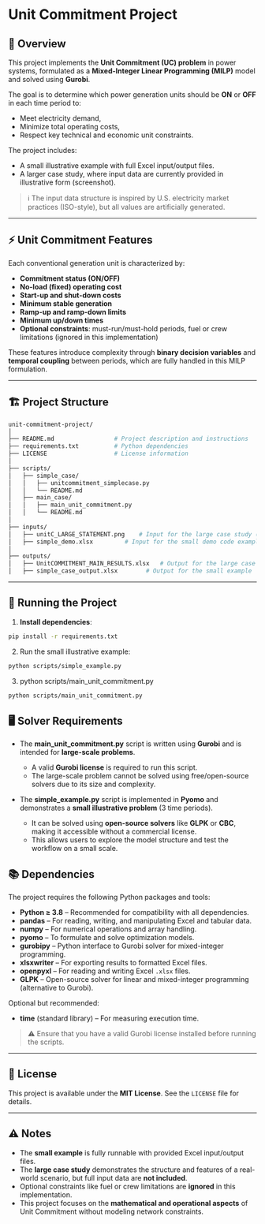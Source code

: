 # Unit Commitment Project

## 📌 Overview
This project implements the **Unit Commitment (UC) problem** in power systems, formulated as a **Mixed-Integer Linear Programming (MILP)** model and solved using **Gurobi**.  

The goal is to determine which power generation units should be **ON** or **OFF** in each time period to:  
- Meet electricity demand,  
- Minimize total operating costs,  
- Respect key technical and economic unit constraints.

The project includes:
- A small illustrative example with full Excel input/output files.
- A larger case study, where input data are currently provided in illustrative form (screenshot).

> ℹ️ The input data structure is inspired by U.S. electricity market practices (ISO-style), but all values are artificially generated.


---

## ⚡ Unit Commitment Features
Each conventional generation unit is characterized by:  
- **Commitment status (ON/OFF)**  
- **No-load (fixed) operating cost**  
- **Start-up and shut-down costs**  
- **Minimum stable generation**  
- **Ramp-up and ramp-down limits**  
- **Minimum up/down times**  
- **Optional constraints**: must-run/must-hold periods, fuel or crew limitations (ignored in this implementation)

These features introduce complexity through **binary decision variables** and **temporal coupling** between periods, which are fully handled in this MILP formulation.

---

## 🏗️ Project Structure
```bash
unit-commitment-project/
│
├── README.md                 # Project description and instructions
├── requirements.txt          # Python dependencies
├── LICENSE                   # License information
│
├── scripts/
│   ├── simple_case/
│   │   ├── unitcommitment_simplecase.py
│   │   └── README.md
│   ├── main_case/
│   │   ├── main_unit_commitment.py
│   │   └── README.md
│ 
├── inputs/
│   ├── unitC_LARGE_STATEMENT.png    # Input for the large case study (illustrative screenshot)
│   ├── simple_demo.xlsx         # Input for the small demo code example
│
├── outputs/
│   ├── UnitCOMMITMENT_MAIN_RESULTS.xlsx   # Output for the large case study
│   ├── simple_case_output.xlsx        # Output for the small example
```
---

## 🚀 Running the Project

1. **Install dependencies**:
```bash
pip install -r requirements.txt
```
2. Run the small illustrative example:
```bash
python scripts/simple_example.py
```
3. python scripts/main_unit_commitment.py
```bash
python scripts/main_unit_commitment.py
```
## 🖥️ Solver Requirements

- The **main_unit_commitment.py** script is written using **Gurobi** and is intended for **large-scale problems**.  
  - A valid **Gurobi license** is required to run this script.  
  - The large-scale problem cannot be solved using free/open-source solvers due to its size and complexity.

- The **simple_example.py** script is implemented in **Pyomo** and demonstrates a **small illustrative problem** (3 time periods).  
  - It can be solved using **open-source solvers** like **GLPK** or **CBC**, making it accessible without a commercial license.  
  - This allows users to explore the model structure and test the workflow on a small scale.

## 📚 Dependencies

The project requires the following Python packages and tools:

- **Python ≥ 3.8** – Recommended for compatibility with all dependencies.  
- **pandas** – For reading, writing, and manipulating Excel and tabular data.  
- **numpy** – For numerical operations and array handling.  
- **pyomo** – To formulate and solve optimization models.  
- **gurobipy** – Python interface to Gurobi solver for mixed-integer programming.  
- **xlsxwriter** – For exporting results to formatted Excel files.  
- **openpyxl** – For reading and writing Excel `.xlsx` files.  
- **GLPK** – Open-source solver for linear and mixed-integer programming (alternative to Gurobi).  

Optional but recommended:   
- **time** (standard library) – For measuring execution time.  

> ⚠️ Ensure that you have a valid Gurobi license installed before running the scripts.

---

## 📄 License

This project is available under the **MIT License**. See the `LICENSE` file for details.

---

## ⚠️ Notes

- The **small example** is fully runnable with provided Excel input/output files.  
- The **large case study** demonstrates the structure and features of a real-world scenario, but full input data are **not included**.  
- Optional constraints like fuel or crew limitations are **ignored** in this implementation.  
- This project focuses on the **mathematical and operational aspects** of Unit Commitment without modeling network constraints.
